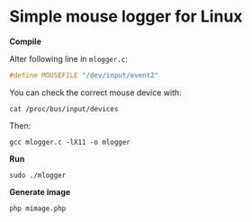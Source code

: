 Simple mouse logger for Linux
=============================

**Compile**

Alter following line in `mlogger.c`:
```c
#define MOUSEFILE "/dev/input/event2"
```
You can check the correct mouse device with:
```
cat /proc/bus/input/devices
```

Then:
```
gcc mlogger.c -lX11 -o mlogger
```

**Run**
```
sudo ./mlogger
```

**Generate image**
```
php mimage.php
```
